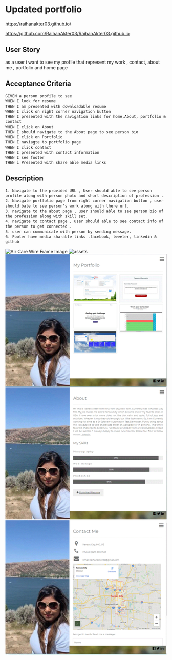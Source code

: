 # Updated portfolio

https://raihanakter03.github.io/

https://github.com/RaihanAkter03/RaihanAkter03.github.io

## User Story 
as a user i want to see my profile that represent my 
work , contact, about me , portfolio and home page


## Acceptance Criteria

```
GIVEN a person profile to see
WHEN I look for resume 
THEN I am presented with downloadable resume
WHEN I click on right corner navigation button
THEN I presented with the navigation links for home,About, portfolio & contact
WHEN I click on About 
THEN I should navigate to the About page to see person bio
WHEN I click on Portfolio 
THEN I naviagte to portfolio page
WHEN I click contact
THEN I presented with contact information
WHEN I see footer 
THEN i Presented with share able media links
```

## Description
```
1. Navigate to the provided URL , User should able to see person profile along with person photo and short description of profession .
2. Navigate portfolio page from right corner navigation button , user should bale to see person's work along with there url.
3. navigate to the about page , user should able to see person bio of the profession along with skill set.
4. navigate to contact page , user should able to see contact info of the person to get connected .
5. user can communicate with person by sending message.
6. Footer have media sharable links .facebook, tweeter, linkedin & github

```

![Air Care Wire Frame Image](./assets/images/air_care_wire_frame.svg)
![assets](./assets/home.jpg)
![assets](./assets/portfolio.gif)
![assets](./assets/about.gif)
![assets](./assets/contact.gif)
